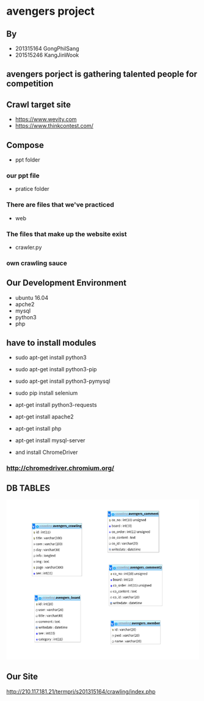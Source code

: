 # avengers project
## By
- 201315164 GongPhilSang 
- 201515246 KangJinWook 
## avengers porject is gathering talented people  for competition



## Crawl target site
- https://www.wevity.com
- https://www.thinkcontest.com/


## Compose
- ppt folder
### our ppt file
- pratice folder
### There are files that we've practiced
- web
### The files that make up the website exist
- crawler.py
### own crawling sauce

## Our Development Environment
- ubuntu 16.04
- apche2
- mysql
- python3
- php

## have to install modules

- sudo apt-get install python3
- sudo apt-get install python3-pip
- sudo apt-get install python3-pymysql
- sudo pip install selenium

- apt-get install python3-requests
- apt-get install apache2
- apt-get install php
- apt-get install mysql-server

- and install ChromeDriver 
### http://chromedriver.chromium.org/


## DB TABLES

![screenshot_20171221-151714](https://raw.githubusercontent.com/gofeel8/avengers/master/pratice/DBtables.png)

## Our Site
http://210.117.181.21/termprj/s201315164/crawling/index.php
